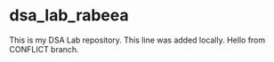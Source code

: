 # dsa_lab_rabeea
This is my DSA Lab repository.
This line was added locally.
Hello from CONFLICT branch.

